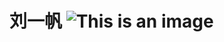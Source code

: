 # **刘一帆**      ![This is an image](https://user-images.githubusercontent.com/102599747/161385178-828de72f-1f35-425a-a15a-cc1c769f7fb1.jpg)
